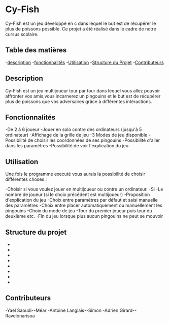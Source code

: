 # Cy-Fish

Cy-Fish est un jeu développé en c dans lequel le but est de récupérer le plus de poissons possible. Ce projet a été réalisé dans le cadre de notre cursus scolaire.

 

## Table des matières

 
-[description](#description)
-[fonctionnalités](#fonctionnalités)
-[Utilisation](#utilisation)
-[Structure du Projet](#structure-du-projet)
-[Contributeurs](#contributeurs)


## Description


Cy-Fish est un jeu multijoueur tour par tour dans lequel vous allez pouvoir affronter vos amis,vous incarnerez un pingouins et le but est de récupérer plus de poissons que vos adversaires grâce à différentes intéractions.


## Fonctionnalités


-De 2 à 6 joueur
-Jouer en solo contre des ordinateurs (jusqu'à 5 ordinateur)
-Affichage de la grille de jeu
-3 Modes de jeu disponible
-Possibilité de choisir les coordonnées de ses pingouins
-Possibilité d'aller dans les paramètres
-Possibilité de voir l'explication du jeu


## Utilisation


Une fois le programme executé vous aurais la possibilité de choisir différentes choses :

-Choisir si vous voulez jouer en multijoueur ou contre un ordinateur.
-Si 
-Le nombre de joueur (si le choix précédent est multijoueur)
-Proposition d'explication du jeu
-Choix entre paramètres par défaut et saisi manuelle des paramètres
-Choix entre placer automatiquement ou manuellement les pingouins
-Choix du mode de jeu
-Tour du premier joueur puis tour du deuxième etc.
-Fin du jeu lorsque plus aucun pingouins ne peut se mouvoir



## Structure du projet


-
-
-
-
-
-
-
-


## Contributeurs


-Yaël Saoudi--Méar
-Antoine Langlais--Simon
-Adrien Girard--Ravelonarisoa
